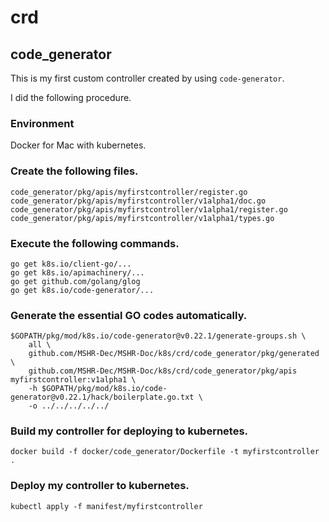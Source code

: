 # crd
## code_generator
This is my first custom controller created by using `code-generator`.

I did the following procedure.

### Environment
Docker for Mac with kubernetes.

### Create the following files.
```
code_generator/pkg/apis/myfirstcontroller/register.go
code_generator/pkg/apis/myfirstcontroller/v1alpha1/doc.go
code_generator/pkg/apis/myfirstcontroller/v1alpha1/register.go
code_generator/pkg/apis/myfirstcontroller/v1alpha1/types.go
```

### Execute the following commands.
```
go get k8s.io/client-go/...
go get k8s.io/apimachinery/...
go get github.com/golang/glog
go get k8s.io/code-generator/...
```

### Generate the essential GO codes automatically.
```
$GOPATH/pkg/mod/k8s.io/code-generator@v0.22.1/generate-groups.sh \
    all \
    github.com/MSHR-Dec/MSHR-Doc/k8s/crd/code_generator/pkg/generated \
    github.com/MSHR-Dec/MSHR-Doc/k8s/crd/code_generator/pkg/apis myfirstcontroller:v1alpha1 \
    -h $GOPATH/pkg/mod/k8s.io/code-generator@v0.22.1/hack/boilerplate.go.txt \
    -o ../../../../../
```

### Build my controller for deploying to kubernetes.
```
docker build -f docker/code_generator/Dockerfile -t myfirstcontroller .
```

### Deploy my controller to kubernetes.
```
kubectl apply -f manifest/myfirstcontroller
```
